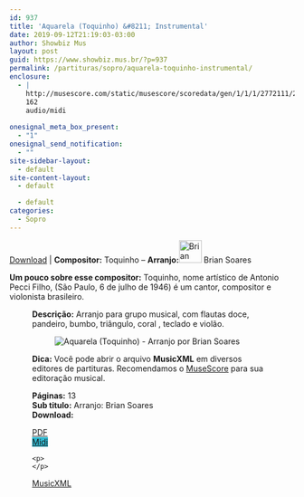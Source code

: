 ```yaml
---
id: 937
title: 'Aquarela (Toquinho) &#8211; Instrumental'
date: 2019-09-12T21:19:03-03:00
author: Showbiz Mus
layout: post
guid: https://www.showbiz.mus.br/?p=937
permalink: /partituras/sopro/aquarela-toquinho-instrumental/
enclosure:
  - |
    http://musescore.com/static/musescore/scoredata/gen/1/1/1/2772111/2f7511ed48fb487283d2e13e031d422be1d80660/score.mid
    162
    audio/midi
    
onesignal_meta_box_present:
  - "1"
onesignal_send_notification:
  - ""
site-sidebar-layout:
  - default
site-content-layout:
  - default

  - default
categories:
  - Sopro
---
```

[Download](#download "link para download de partitura") | **Compositor:** Toquinho &#8211; **Arranjo:**<img alt="Brian Soares" class="wp-image-40" width="40" hight="40" sizes="40" src="https://musescore.com/static/musescore/userdata/avatar/a/1/f/10068716.jpg@300x300?cache=1483949885" /> Brian Soares

**Um pouco sobre esse compositor:** Toquinho, nome artístico de Antonio Pecci Filho, (São Paulo, 6 de julho de 1946) é um cantor, compositor e violonista brasileiro. <figure class='wp-block-image'> 

**Descrição:** Arranjo para grupo musical, com flautas doce, pandeiro, bumbo, triângulo, coral , teclado e violão. 

<figure class="wp-block-image"><img alt="Aquarela (Toquinho) - Arranjo por Brian Soares" src="http://musescore.com/static/musescore/scoredata/gen/1/1/1/2772111/2f7511ed48fb487283d2e13e031d422be1d80660/score_0.png" class="wp-image-500" /> </figure>

**Dica:** Você pode abrir o arquivo **MusicXML** em diversos editores de partituras. Recomendamos o  <a  href="https://www.showbiz.mus.br/musica/o-melhor-editor-de-partitura" title="Editor de Partitura" rel="noopener noreferrer">MuseScore</a> para sua editoração musical. 

  
**Páginas:** 13  
**Sub titulo:** Arranjo: Brian Soares  
<strong id="download">Download:</strong>

<div class="wp-block-columns has-2-columns alignwide has-4-columns">
  <div class="wp-block-column">
    <div class='wp-block-button aligncenter'>
      <a  target='_blank' href='https://musescore.com/static/musescore/scoredata/gen/1/1/1/2772111/2f7511ed48fb487283d2e13e031d422be1d80660/score_full.pdf' class='wp-block-button__link
         has-background has-vivid-red-background-color' rel="noopener noreferrer">PDF</a>
    </div>
  </div>
  
  <div class="wp-block-column">
    <div class='wp-block-button aligncenter'>
      <a  target='_blank' href='http://musescore.com/static/musescore/scoredata/gen/1/1/1/2772111/2f7511ed48fb487283d2e13e031d422be1d80660/score.mid' class='wp-block-button__link has-background' style='background-color:#2eb9d1' rel="noopener noreferrer">Midi</a>
    </div>
    
    <p>
    </p>
  </div>
  
  <div class="wp-block-column">
    <div class='wp-block-button aligncenter'>
      <a  target='_blank' href='http://musescore.com/static/musescore/scoredata/gen/1/1/1/2772111/2f7511ed48fb487283d2e13e031d422be1d80660/score.mxl' class='wp-block-button__link has-background has-very-dark-gray-background-color' rel="noopener noreferrer">MusicXML</a>
    </div>
  </div>
  
  <div class="wp-block-column">
  </div>
</div>
